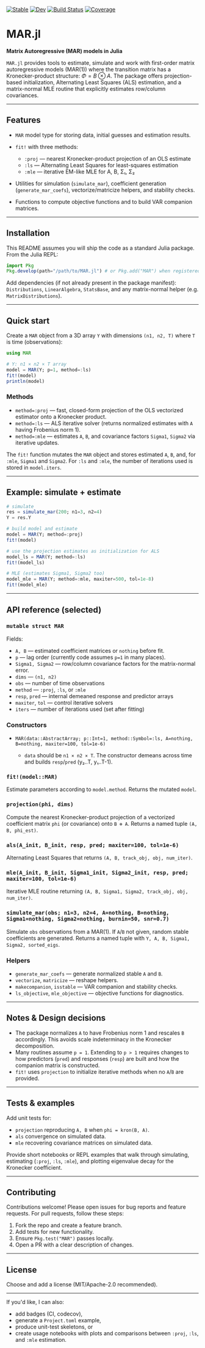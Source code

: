 
[![Stable](https://img.shields.io/badge/docs-stable-blue.svg)](https://IvanRicardo.github.io/MatrixAutoRegressions.jl/stable/)
[![Dev](https://img.shields.io/badge/docs-dev-blue.svg)](https://IvanRicardo.github.io/MatrixAutoRegressions.jl/dev/)
[![Build Status](https://github.com/IvanRicardo/MatrixAutoRegressions.jl/actions/workflows/CI.yml/badge.svg?branch=main)](https://github.com/IvanRicardo/MatrixAutoRegressions.jl/actions/workflows/CI.yml?query=branch%3Amain)
[![Coverage](https://codecov.io/gh/IvanRicardo/MatrixAutoRegressions.jl/branch/main/graph/badge.svg)](https://codecov.io/gh/IvanRicardo/MatrixAutoRegressions.jl)

# MAR.jl

**Matrix Autoregressive (MAR) models in Julia**

`MAR.jl` provides tools to estimate, simulate and work with first-order matrix autoregressive models (MAR(1)) where the transition matrix has a Kronecker-product structure: $\Phi = B \otimes A$. The package offers projection-based initialization, Alternating Least Squares (ALS) estimation, and a matrix-normal MLE routine that explicitly estimates row/column covariances.

---

## Features

* `MAR` model type for storing data, initial guesses and estimation results.
* `fit!` with three methods:

  * `:proj` — nearest Kronecker-product projection of an OLS estimate
  * `:ls` — Alternating Least Squares for least-squares estimation
  * `:mle` — iterative EM-like MLE for A, B, Σ₁, Σ₂
* Utilities for simulation (`simulate_mar`), coefficient generation (`generate_mar_coefs`), vectorize/matricize helpers, and stability checks.
* Functions to compute objective functions and to build VAR companion matrices.

---

## Installation

This README assumes you will ship the code as a standard Julia package. From the Julia REPL:

```julia
import Pkg
Pkg.develop(path="/path/to/MAR.jl") # or Pkg.add("MAR") when registered
```

Add dependencies (if not already present in the package manifest): `Distributions`, `LinearAlgebra`, `StatsBase`, and any matrix-normal helper (e.g. `MatrixDistributions`).

---

## Quick start

Create a `MAR` object from a 3D array `Y` with dimensions `(n1, n2, T)` where `T` is time (observations):

```julia
using MAR

# Y: n1 × n2 × T array
model = MAR(Y; p=1, method=:ls)
fit!(model)
println(model)
```

### Methods

* `method=:proj` — fast, closed-form projection of the OLS vectorized estimator onto a Kronecker product.
* `method=:ls` — ALS iterative solver (returns normalized estimates with `A` having Frobenius norm 1).
* `method=:mle` — estimates `A`, `B`, and covariance factors `Sigma1`, `Sigma2` via iterative updates.

The `fit!` function mutates the `MAR` object and stores estimated `A`, `B`, and, for `:mle`, `Sigma1` and `Sigma2`. For `:ls` and `:mle`, the number of iterations used is stored in `model.iters`.

---

## Example: simulate + estimate

```julia
# simulate
res = simulate_mar(200; n1=3, n2=4)
Y = res.Y

# build model and estimate
model = MAR(Y; method=:proj)
fit!(model)

# use the projection estimates as initialization for ALS
model_ls = MAR(Y; method=:ls)
fit!(model_ls)

# MLE (estimates Sigma1, Sigma2 too)
model_mle = MAR(Y; method=:mle, maxiter=500, tol=1e-8)
fit!(model_mle)
```

---

## API reference (selected)

### `mutable struct MAR`

Fields:

* `A, B` — estimated coefficient matrices or `nothing` before fit.
* `p` — lag order (currently code assumes `p=1` in many places).
* `Sigma1, Sigma2` — row/column covariance factors for the matrix-normal error.
* `dims` — `(n1, n2)`
* `obs` — number of time observations
* `method` — `:proj`, `:ls`, or `:mle`
* `resp`, `pred` — internal demeaned response and predictor arrays
* `maxiter`, `tol` — control iterative solvers
* `iters` — number of iterations used (set after fitting)

### Constructors

* `MAR(data::AbstractArray; p::Int=1, method::Symbol=:ls, A=nothing, B=nothing, maxiter=100, tol=1e-6)`

  * `data` should be `n1 × n2 × T`. The constructor demeans across time and builds `resp`/`pred` (y₂..T, y₁..T-1).

### `fit!(model::MAR)`

Estimate parameters according to `model.method`. Returns the mutated `model`.

### `projection(phi, dims)`

Compute the nearest Kronecker-product projection of a vectorized coefficient matrix `phi` (or covariance) onto `B ⊗ A`. Returns a named tuple `(A, B, phi_est)`.

### `als(A_init, B_init, resp, pred; maxiter=100, tol=1e-6)`

Alternating Least Squares that returns `(A, B, track_obj, obj, num_iter)`.

### `mle(A_init, B_init, Sigma1_init, Sigma2_init, resp, pred; maxiter=100, tol=1e-6)`

Iterative MLE routine returning `(A, B, Sigma1, Sigma2, track_obj, obj, num_iter)`.

### `simulate_mar(obs; n1=3, n2=4, A=nothing, B=nothing, Sigma1=nothing, Sigma2=nothing, burnin=50, snr=0.7)`

Simulate `obs` observations from a MAR(1). If `A`/`B` not given, random stable coefficients are generated. Returns a named tuple with `Y, A, B, Sigma1, Sigma2, sorted_eigs`.

### Helpers

* `generate_mar_coefs` — generate normalized stable `A` and `B`.
* `vectorize`, `matricize` — reshape helpers.
* `makecompanion`, `isstable` — VAR companion and stability checks.
* `ls_objective`, `mle_objective` — objective functions for diagnostics.

---

## Notes & Design decisions

* The package normalizes `A` to have Frobenius norm 1 and rescales `B` accordingly. This avoids scale indeterminacy in the Kronecker decomposition.
* Many routines assume `p = 1`. Extending to `p > 1` requires changes to how predictors (`pred`) and responses (`resp`) are built and how the companion matrix is constructed.
* `fit!` uses `projection` to initialize iterative methods when no `A`/`B` are provided.

---

## Tests & examples

Add unit tests for:

* `projection` reproducing `A, B` when `phi = kron(B, A)`.
* `als` convergence on simulated data.
* `mle` recovering covariance matrices on simulated data.

Provide short notebooks or REPL examples that walk through simulating, estimating (`:proj`, `:ls`, `:mle`), and plotting eigenvalue decay for the Kronecker coefficient.

---

## Contributing

Contributions welcome! Please open issues for bug reports and feature requests. For pull requests, follow these steps:

1. Fork the repo and create a feature branch.
2. Add tests for new functionality.
3. Ensure `Pkg.test("MAR")` passes locally.
4. Open a PR with a clear description of changes.

---

## License

Choose and add a license (MIT/Apache-2.0 recommended).

---

If you'd like, I can also:

* add badges (CI, codecov),
* generate a `Project.toml` example,
* produce unit-test skeletons, or
* create usage notebooks with plots and comparisons between `:proj`, `:ls`, and `:mle` estimation.
